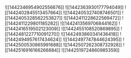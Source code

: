 ![[1442346954902556676]]
![[1442363930177794049]]
![[1442402845513457664]]
![[1442405327408746501]]
![[1442405328562253827]]
![[1442411228622569472]]
![[1442411229801185282]]
![[1442413569706844162]]
![[1442416519502123009]]
![[1442455108520869895]]
![[1442481227710091270]]
![[1442493860341436418]]
![[1442494957617434624]]
![[1442497747844624395]]
![[1442500530865991688]]
![[1442507262308732928]]
![[1442516916166266884]]
![[1442519724860985359]]
